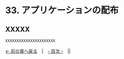 ﻿# 33. アプリケーションの配布

## XXXXX

```cpp
XXXXXXXXXXXXXXXXXXXXXX
```

[← 前の章へ戻る](SceneManager.md)　|　[- 目次 -](Index.md)　||